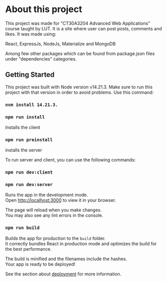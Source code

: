 # About this project

This project was made for "CT30A3204 Advanced Web Applications" course taught by LUT. It is a site where user can post posts, comments and likes. It was made using:

React, ExpressJs, NodeJs, Materialize and MongoDB

Among few other packages which can be found from package.json files under "dependencies" categories.

## Getting Started

This project was built with Node version v14.21.3. Make sure to run this project with that version in order to avoid problems. Use this command:

### `nvm install 14.21.3.`

### `npm run install`

Installs the client

### `npm run preinstall`

installs the server

To run server and client, you can use the following commands:

### `npm run dev:client`

### `npm run dev:server`

Runs the app in the development mode.\
Open [http://localhost:3000](http://localhost:3000) to view it in your browser.

The page will reload when you make changes.\
You may also see any lint errors in the console.

### `npm run build`

Builds the app for production to the `build` folder.\
It correctly bundles React in production mode and optimizes the build for the best performance.

The build is minified and the filenames include the hashes.\
Your app is ready to be deployed!

See the section about [deployment](https://facebook.github.io/create-react-app/docs/deployment) for more information.

